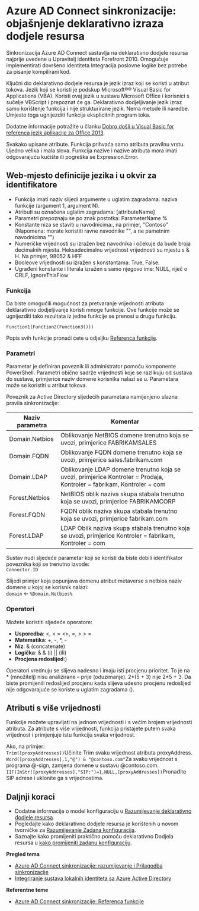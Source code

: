 <properties
    pageTitle="Azure AD Connect sinkronizacije: objašnjenje deklarativno izraza dodjeljivanje | Microsoft Azure"
    description="U članku se objašnjava deklarativno izraza za dodjelu resursa."
    services="active-directory"
    documentationCenter=""
    authors="andkjell"
    manager="femila"
    editor=""/>

<tags
    ms.service="active-directory"
    ms.workload="identity"
    ms.tgt_pltfrm="na"
    ms.devlang="na"
    ms.topic="article"
    ms.date="08/31/2016"
    ms.author="markusvi;andkjell"/>


# <a name="azure-ad-connect-sync-understanding-declarative-provisioning-expressions"></a>Azure AD Connect sinkronizacije: objašnjenje deklarativno izraza dodjele resursa
Sinkronizacija Azure AD Connect sastavlja na deklarativno dodjele resursa najprije uvedene u Upravitelj identiteta Forefront 2010. Omogućuje implementirati dovršeno identiteta Integracija poslovne logike bez potrebe za pisanje kompilirani kod.

Ključni dio deklarativno dodjele resursa je jezik izraz koji se koristi u atribut tokova. Jezik koji se koristi je podskup Microsoft®® Visual Basic for Applications (VBA). Koristi ovaj jezik u sustavu Microsoft Office i korisnici s sučelje VBScript i prepoznat će ga. Deklarativno dodjeljivanje jezik izraz samo korištenje funkcija i nije strukturirane jezik. Nema metode ili naredbe. Umjesto toga ugnijezditi funkcija eksplicitnih program toka.

Dodatne informacije potražite u članku [Dobro došli u Visual Basic for referenca jezik aplikacije za Office 2013](https://msdn.microsoft.com/library/gg264383.aspx).

Svakako upisane atribute. Funkcija prihvaća samo atributa pravilnu vrstu. Ujedno velika i mala slova. Funkcija nazive i nazive atributa mora imati odgovarajuću kućište ili pogreška se Expression.Error.

## <a name="language-definitions-and-identifiers"></a>Web-mjesto definicije jezika i u okvir za identifikatore

- Funkcija imati naziv slijedi argumente u uglatim zagradama: naziva funkcije (argument 1, argument N).
- Atributi su označena uglatim zagradama: [attributeName]
- Parametri prepoznaju se po znak postotka: ParameterName %
- Konstante niza se staviti u navodnicima:, na primjer, "Contoso" (Napomena: morate koristiti ravne navodnike "", a ne pametnim navodnicima "")
- Numeričke vrijednosti su izražen bez navodnika i očekuje da bude broja decimalnih mjesta. Heksadecimalnu vrijednost vrijednosti su mjestu s & H. Na primjer, 98052 & HFF
- Booleove vrijednosti su izražen s konstantama: True, False.
- Ugrađeni konstante i literala izražen s samo njegovo ime: NULL, riječ o CRLF, IgnoreThisFlow

### <a name="functions"></a>Funkcija
Da biste omogućili mogućnost za pretvaranje vrijednosti atributa deklarativno dodjeljivanje koristi mnoge funkcije. Ove funkcije može se ugnijezditi tako rezultata iz jedne funkcije se prenosi u drugu funkciju.

`Function1(Function2(Function3()))`

Popis svih funkcije pronaći ćete u odjeljku [Referenca funkcije](active-directory-aadconnectsync-functions-reference.md).

### <a name="parameters"></a>Parametri
Parametar je definiran poveznik ili administrator pomoću komponente PowerShell. Parametri obično sadrže vrijednosti koje se razlikuju od sustava do sustava, primjerice naziv domene korisnika nalazi se u. Parametara može se koristiti u atribut tokova.

Poveznik za Active Directory sljedećih parametara namijenjeno ulazna pravila sinkronizacije:

| Naziv parametra | Komentar |
| --- | --- |
| Domain.Netbios | Oblikovanje NetBIOS domene trenutno koja se uvozi, primjerice FABRIKAMSALES |
| Domain.FQDN | Oblikovanje FQDN domene trenutno koja se uvozi, primjerice sales.fabrikam.com |
| Domain.LDAP | Oblikovanje LDAP domene trenutno koja se uvozi, primjerice Kontroler = Prodaja, Kontroler = fabrikam, Kontroler = com |
| Forest.Netbios | NetBIOS oblik naziva skupa stabala trenutno koja se uvozi, primjerice FABRIKAMCORP |
| Forest.FQDN | FQDN oblik naziva skupa stabala trenutno koja se uvozi, primjerice fabrikam.com |
| Forest.LDAP | LDAP Oblik naziva skupa stabala trenutno koja se uvozi, primjerice Kontroler = fabrikam, Kontroler = com |

Sustav nudi sljedeće parametar koji se koristi da biste dobili identifikator poveznika koji se trenutno izvode:  
`Connector.ID`

Slijedi primjer koja popunjava domenu atribut metaverse s netbios naziv domene u kojoj se korisnik nalazi:  
`domain` <- `%Domain.Netbios%`

### <a name="operators"></a>Operatori
Možete koristiti sljedeće operatore:

- **Usporedba**: <, < = <>, =, > > =
- **Matematika**: +, -, \*, -
- **Niz**: & (concatenate)
- **Logička**: & & (i) || (ili)
- **Procjena redoslijed**:)

Operatori vrednuju se slijeva nadesno i imaju isti procjenu prioritet. To je na \* (množitelj) nisu analizirane – prije (oduzimanje). 2\*(5 + 3) nije 2\*5 + 3. Da biste promijenili redoslijed procjenu kada slijeva udesno procjenu redoslijed nije odgovarajuće se koriste u uglatim zagradama ().

## <a name="multi-valued-attributes"></a>Atributi s više vrijednosti
Funkcije možete upravljati na jednom vrijednosti i s većim brojem vrijednosti atributa. Za atribute s više vrijednosti, funkcija pristajete putem svaka vrijednost i primjenjuje istu funkciju svaka vrijednost.

Ako, na primjer:  
`Trim([proxyAddresses])`Učinite Trim svaku vrijednost atributa proxyAddress.  
`Word([proxyAddresses],1,"@") & "@contoso.com"`Za svaku vrijednost s programa @-sign, zamjena domene u sustavu @contoso.com.  
`IIF(InStr([proxyAddresses],"SIP:")=1,NULL,[proxyAddresses])`Pronađite SIP adrese i uklonite ga s vrijednostima.

## <a name="next-steps"></a>Daljnji koraci

- Dodatne informacije o model konfiguraciju u [Razumijevanje deklarativno dodjele resursa](active-directory-aadconnectsync-understanding-declarative-provisioning.md).
- Pogledajte kako deklarativno dodjele resursa je korištenih u novom tvorničke za [Razumijevanje Zadana konfiguracija](active-directory-aadconnectsync-understanding-default-configuration.md).
- Saznajte kako promijeniti praktično pomoću deklarativno Dodjela resursa u [kako promijeniti zadanu konfiguraciju](active-directory-aadconnectsync-change-the-configuration.md).

**Pregled tema**

- [Azure AD Connect sinkronizacije: razumijevanje i Prilagodba sinkronizacije](active-directory-aadconnectsync-whatis.md)
- [Integriranje sustava lokalnih identiteta sa Azure Active Directory](active-directory-aadconnect.md)

**Referentne teme**

- [Azure AD Connect sinkronizacije: Referenca funkcije](active-directory-aadconnectsync-functions-reference.md)
